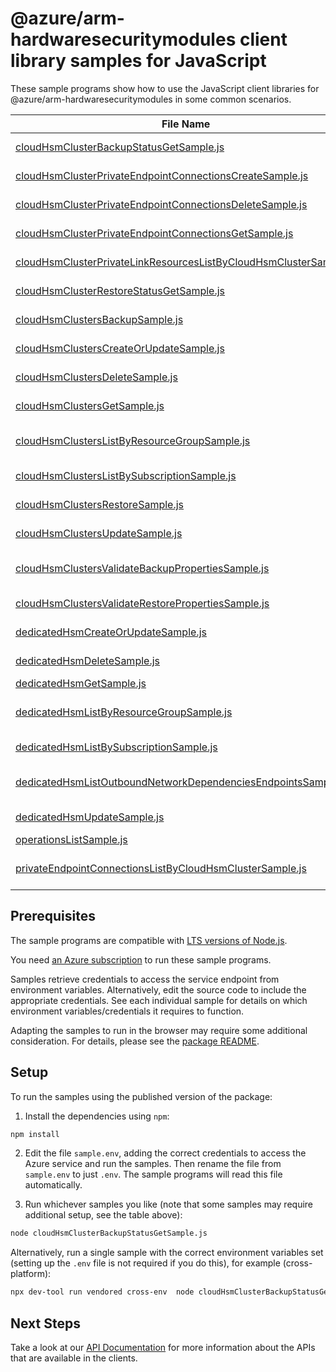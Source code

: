 # @azure/arm-hardwaresecuritymodules client library samples for JavaScript

These sample programs show how to use the JavaScript client libraries for @azure/arm-hardwaresecuritymodules in some common scenarios.

| **File Name**                                                                                                                       | **Description**                                                                                                                                                                                                                                                     |
| ----------------------------------------------------------------------------------------------------------------------------------- | ------------------------------------------------------------------------------------------------------------------------------------------------------------------------------------------------------------------------------------------------------------------- |
| [cloudHsmClusterBackupStatusGetSample.js][cloudhsmclusterbackupstatusgetsample]                                                     | gets the backup operation status of the specified Cloud HSM Cluster x-ms-original-file: 2025-03-31/CloudHsmCluster_Backup_Pending_MaximumSet_Gen.json                                                                                                               |
| [cloudHsmClusterPrivateEndpointConnectionsCreateSample.js][cloudhsmclusterprivateendpointconnectionscreatesample]                   | creates or updates the private endpoint connection for the Cloud Hsm Cluster. x-ms-original-file: 2025-03-31/CloudHsmClusterPrivateEndpointConnection_Create_MaximumSet_Gen.json                                                                                    |
| [cloudHsmClusterPrivateEndpointConnectionsDeleteSample.js][cloudhsmclusterprivateendpointconnectionsdeletesample]                   | deletes the private endpoint connection for the Cloud Hsm Cluster. x-ms-original-file: 2025-03-31/CloudHsmClusterPrivateEndpointConnection_Delete_MaximumSet_Gen.json                                                                                               |
| [cloudHsmClusterPrivateEndpointConnectionsGetSample.js][cloudhsmclusterprivateendpointconnectionsgetsample]                         | gets the private endpoint connection for the Cloud Hsm Cluster. x-ms-original-file: 2025-03-31/CloudHsmClusterPrivateEndpointConnection_Get_MaximumSet_Gen.json                                                                                                     |
| [cloudHsmClusterPrivateLinkResourcesListByCloudHsmClusterSample.js][cloudhsmclusterprivatelinkresourceslistbycloudhsmclustersample] | gets the private link resources supported for the Cloud Hsm Cluster. x-ms-original-file: 2025-03-31/CloudHsmClusterPrivateLinkResource_ListByCloudHsmCluster_MaximumSet_Gen.json                                                                                    |
| [cloudHsmClusterRestoreStatusGetSample.js][cloudhsmclusterrestorestatusgetsample]                                                   | gets the restore operation status of the specified Cloud HSM Cluster x-ms-original-file: 2025-03-31/CloudHsmCluster_Restore_Pending_MaximumSet_Gen.json                                                                                                             |
| [cloudHsmClustersBackupSample.js][cloudhsmclustersbackupsample]                                                                     | create a backup of the Cloud HSM Cluster in the specified subscription x-ms-original-file: 2025-03-31/CloudHsmCluster_CreateOrValidate_Backup_MaximumSet_Gen.json                                                                                                   |
| [cloudHsmClustersCreateOrUpdateSample.js][cloudhsmclusterscreateorupdatesample]                                                     | create or Update a Cloud HSM Cluster in the specified subscription. x-ms-original-file: 2025-03-31/CloudHsmCluster_CreateOrUpdate_MaximumSet_Gen.json                                                                                                               |
| [cloudHsmClustersDeleteSample.js][cloudhsmclustersdeletesample]                                                                     | deletes the specified Cloud HSM Cluster x-ms-original-file: 2025-03-31/CloudHsmCluster_Delete_MaximumSet_Gen.json                                                                                                                                                   |
| [cloudHsmClustersGetSample.js][cloudhsmclustersgetsample]                                                                           | gets the specified Cloud HSM Cluster x-ms-original-file: 2025-03-31/CloudHsmCluster_Get_MaximumSet_Gen.json                                                                                                                                                         |
| [cloudHsmClustersListByResourceGroupSample.js][cloudhsmclusterslistbyresourcegroupsample]                                           | the List operation gets information about the Cloud HSM Clusters associated with the subscription and within the specified resource group. x-ms-original-file: 2025-03-31/CloudHsmCluster_ListByResourceGroup_MaximumSet_Gen.json                                   |
| [cloudHsmClustersListBySubscriptionSample.js][cloudhsmclusterslistbysubscriptionsample]                                             | the List operation gets information about the Cloud HSM Clusters associated with the subscription. x-ms-original-file: 2025-03-31/CloudHsmCluster_ListBySubscription_MaximumSet_Gen.json                                                                            |
| [cloudHsmClustersRestoreSample.js][cloudhsmclustersrestoresample]                                                                   | restores all key materials of a specified Cloud HSM Cluster x-ms-original-file: 2025-03-31/CloudHsmCluster_RequestOrValidate_Restore_MaximumSet_Gen.json                                                                                                            |
| [cloudHsmClustersUpdateSample.js][cloudhsmclustersupdatesample]                                                                     | update a Cloud HSM Cluster in the specified subscription. x-ms-original-file: 2025-03-31/CloudHsmCluster_Update_MaximumSet_Gen.json                                                                                                                                 |
| [cloudHsmClustersValidateBackupPropertiesSample.js][cloudhsmclustersvalidatebackuppropertiessample]                                 | pre Backup operation to validate whether the customer can perform a backup on the Cloud HSM Cluster resource in the specified subscription. x-ms-original-file: 2025-03-31/CloudHsmCluster_Create_Backup_MaximumSet_Gen_ValidateBackupProperties.json               |
| [cloudHsmClustersValidateRestorePropertiesSample.js][cloudhsmclustersvalidaterestorepropertiessample]                               | queued validating pre restore operation x-ms-original-file: 2025-03-31/CloudHsmCluster_RequestOrValidate_Restore_MaximumSet_Gen_ValidateRestoreProperties.json                                                                                                      |
| [dedicatedHsmCreateOrUpdateSample.js][dedicatedhsmcreateorupdatesample]                                                             | create or Update a dedicated HSM in the specified subscription. x-ms-original-file: 2025-03-31/DedicatedHsm_CreateOrUpdate.json                                                                                                                                     |
| [dedicatedHsmDeleteSample.js][dedicatedhsmdeletesample]                                                                             | deletes the specified Azure Dedicated HSM. x-ms-original-file: 2025-03-31/DedicatedHsm_Delete.json                                                                                                                                                                  |
| [dedicatedHsmGetSample.js][dedicatedhsmgetsample]                                                                                   | gets the specified Azure dedicated HSM. x-ms-original-file: 2025-03-31/DedicatedHsm_Get.json                                                                                                                                                                        |
| [dedicatedHsmListByResourceGroupSample.js][dedicatedhsmlistbyresourcegroupsample]                                                   | the List operation gets information about the dedicated HSMs associated with the subscription and within the specified resource group. x-ms-original-file: 2025-03-31/DedicatedHsm_ListByResourceGroup.json                                                         |
| [dedicatedHsmListBySubscriptionSample.js][dedicatedhsmlistbysubscriptionsample]                                                     | the List operation gets information about the dedicated HSMs associated with the subscription. x-ms-original-file: 2025-03-31/DedicatedHsm_ListBySubscription.json                                                                                                  |
| [dedicatedHsmListOutboundNetworkDependenciesEndpointsSample.js][dedicatedhsmlistoutboundnetworkdependenciesendpointssample]         | gets a list of egress endpoints (network endpoints of all outbound dependencies) in the specified dedicated hsm resource. The operation returns properties of each egress endpoint. x-ms-original-file: 2025-03-31/GetOutboundNetworkDependenciesEndpointsList.json |
| [dedicatedHsmUpdateSample.js][dedicatedhsmupdatesample]                                                                             | update a dedicated HSM in the specified subscription. x-ms-original-file: 2025-03-31/DedicatedHsm_Update.json                                                                                                                                                       |
| [operationsListSample.js][operationslistsample]                                                                                     | list the operations for the provider x-ms-original-file: 2025-03-31/OperationsList.json                                                                                                                                                                             |
| [privateEndpointConnectionsListByCloudHsmClusterSample.js][privateendpointconnectionslistbycloudhsmclustersample]                   | the List operation gets information about the private endpoint connections associated with the Cloud HSM Cluster x-ms-original-file: 2025-03-31/CloudHsmClusterPrivateEndpointConnection_ListByCloudHsmCluster_MaximumSet_Gen.json                                  |

## Prerequisites

The sample programs are compatible with [LTS versions of Node.js](https://github.com/nodejs/release#release-schedule).

You need [an Azure subscription][freesub] to run these sample programs.

Samples retrieve credentials to access the service endpoint from environment variables. Alternatively, edit the source code to include the appropriate credentials. See each individual sample for details on which environment variables/credentials it requires to function.

Adapting the samples to run in the browser may require some additional consideration. For details, please see the [package README][package].

## Setup

To run the samples using the published version of the package:

1. Install the dependencies using `npm`:

```bash
npm install
```

2. Edit the file `sample.env`, adding the correct credentials to access the Azure service and run the samples. Then rename the file from `sample.env` to just `.env`. The sample programs will read this file automatically.

3. Run whichever samples you like (note that some samples may require additional setup, see the table above):

```bash
node cloudHsmClusterBackupStatusGetSample.js
```

Alternatively, run a single sample with the correct environment variables set (setting up the `.env` file is not required if you do this), for example (cross-platform):

```bash
npx dev-tool run vendored cross-env  node cloudHsmClusterBackupStatusGetSample.js
```

## Next Steps

Take a look at our [API Documentation][apiref] for more information about the APIs that are available in the clients.

[cloudhsmclusterbackupstatusgetsample]: https://github.com/Azure/azure-sdk-for-js/blob/main/sdk/hardwaresecuritymodules/arm-hardwaresecuritymodules/samples/v2/javascript/cloudHsmClusterBackupStatusGetSample.js
[cloudhsmclusterprivateendpointconnectionscreatesample]: https://github.com/Azure/azure-sdk-for-js/blob/main/sdk/hardwaresecuritymodules/arm-hardwaresecuritymodules/samples/v2/javascript/cloudHsmClusterPrivateEndpointConnectionsCreateSample.js
[cloudhsmclusterprivateendpointconnectionsdeletesample]: https://github.com/Azure/azure-sdk-for-js/blob/main/sdk/hardwaresecuritymodules/arm-hardwaresecuritymodules/samples/v2/javascript/cloudHsmClusterPrivateEndpointConnectionsDeleteSample.js
[cloudhsmclusterprivateendpointconnectionsgetsample]: https://github.com/Azure/azure-sdk-for-js/blob/main/sdk/hardwaresecuritymodules/arm-hardwaresecuritymodules/samples/v2/javascript/cloudHsmClusterPrivateEndpointConnectionsGetSample.js
[cloudhsmclusterprivatelinkresourceslistbycloudhsmclustersample]: https://github.com/Azure/azure-sdk-for-js/blob/main/sdk/hardwaresecuritymodules/arm-hardwaresecuritymodules/samples/v2/javascript/cloudHsmClusterPrivateLinkResourcesListByCloudHsmClusterSample.js
[cloudhsmclusterrestorestatusgetsample]: https://github.com/Azure/azure-sdk-for-js/blob/main/sdk/hardwaresecuritymodules/arm-hardwaresecuritymodules/samples/v2/javascript/cloudHsmClusterRestoreStatusGetSample.js
[cloudhsmclustersbackupsample]: https://github.com/Azure/azure-sdk-for-js/blob/main/sdk/hardwaresecuritymodules/arm-hardwaresecuritymodules/samples/v2/javascript/cloudHsmClustersBackupSample.js
[cloudhsmclusterscreateorupdatesample]: https://github.com/Azure/azure-sdk-for-js/blob/main/sdk/hardwaresecuritymodules/arm-hardwaresecuritymodules/samples/v2/javascript/cloudHsmClustersCreateOrUpdateSample.js
[cloudhsmclustersdeletesample]: https://github.com/Azure/azure-sdk-for-js/blob/main/sdk/hardwaresecuritymodules/arm-hardwaresecuritymodules/samples/v2/javascript/cloudHsmClustersDeleteSample.js
[cloudhsmclustersgetsample]: https://github.com/Azure/azure-sdk-for-js/blob/main/sdk/hardwaresecuritymodules/arm-hardwaresecuritymodules/samples/v2/javascript/cloudHsmClustersGetSample.js
[cloudhsmclusterslistbyresourcegroupsample]: https://github.com/Azure/azure-sdk-for-js/blob/main/sdk/hardwaresecuritymodules/arm-hardwaresecuritymodules/samples/v2/javascript/cloudHsmClustersListByResourceGroupSample.js
[cloudhsmclusterslistbysubscriptionsample]: https://github.com/Azure/azure-sdk-for-js/blob/main/sdk/hardwaresecuritymodules/arm-hardwaresecuritymodules/samples/v2/javascript/cloudHsmClustersListBySubscriptionSample.js
[cloudhsmclustersrestoresample]: https://github.com/Azure/azure-sdk-for-js/blob/main/sdk/hardwaresecuritymodules/arm-hardwaresecuritymodules/samples/v2/javascript/cloudHsmClustersRestoreSample.js
[cloudhsmclustersupdatesample]: https://github.com/Azure/azure-sdk-for-js/blob/main/sdk/hardwaresecuritymodules/arm-hardwaresecuritymodules/samples/v2/javascript/cloudHsmClustersUpdateSample.js
[cloudhsmclustersvalidatebackuppropertiessample]: https://github.com/Azure/azure-sdk-for-js/blob/main/sdk/hardwaresecuritymodules/arm-hardwaresecuritymodules/samples/v2/javascript/cloudHsmClustersValidateBackupPropertiesSample.js
[cloudhsmclustersvalidaterestorepropertiessample]: https://github.com/Azure/azure-sdk-for-js/blob/main/sdk/hardwaresecuritymodules/arm-hardwaresecuritymodules/samples/v2/javascript/cloudHsmClustersValidateRestorePropertiesSample.js
[dedicatedhsmcreateorupdatesample]: https://github.com/Azure/azure-sdk-for-js/blob/main/sdk/hardwaresecuritymodules/arm-hardwaresecuritymodules/samples/v2/javascript/dedicatedHsmCreateOrUpdateSample.js
[dedicatedhsmdeletesample]: https://github.com/Azure/azure-sdk-for-js/blob/main/sdk/hardwaresecuritymodules/arm-hardwaresecuritymodules/samples/v2/javascript/dedicatedHsmDeleteSample.js
[dedicatedhsmgetsample]: https://github.com/Azure/azure-sdk-for-js/blob/main/sdk/hardwaresecuritymodules/arm-hardwaresecuritymodules/samples/v2/javascript/dedicatedHsmGetSample.js
[dedicatedhsmlistbyresourcegroupsample]: https://github.com/Azure/azure-sdk-for-js/blob/main/sdk/hardwaresecuritymodules/arm-hardwaresecuritymodules/samples/v2/javascript/dedicatedHsmListByResourceGroupSample.js
[dedicatedhsmlistbysubscriptionsample]: https://github.com/Azure/azure-sdk-for-js/blob/main/sdk/hardwaresecuritymodules/arm-hardwaresecuritymodules/samples/v2/javascript/dedicatedHsmListBySubscriptionSample.js
[dedicatedhsmlistoutboundnetworkdependenciesendpointssample]: https://github.com/Azure/azure-sdk-for-js/blob/main/sdk/hardwaresecuritymodules/arm-hardwaresecuritymodules/samples/v2/javascript/dedicatedHsmListOutboundNetworkDependenciesEndpointsSample.js
[dedicatedhsmupdatesample]: https://github.com/Azure/azure-sdk-for-js/blob/main/sdk/hardwaresecuritymodules/arm-hardwaresecuritymodules/samples/v2/javascript/dedicatedHsmUpdateSample.js
[operationslistsample]: https://github.com/Azure/azure-sdk-for-js/blob/main/sdk/hardwaresecuritymodules/arm-hardwaresecuritymodules/samples/v2/javascript/operationsListSample.js
[privateendpointconnectionslistbycloudhsmclustersample]: https://github.com/Azure/azure-sdk-for-js/blob/main/sdk/hardwaresecuritymodules/arm-hardwaresecuritymodules/samples/v2/javascript/privateEndpointConnectionsListByCloudHsmClusterSample.js
[apiref]: https://learn.microsoft.com/javascript/api/@azure/arm-hardwaresecuritymodules?view=azure-node-preview
[freesub]: https://azure.microsoft.com/free/
[package]: https://github.com/Azure/azure-sdk-for-js/tree/main/sdk/hardwaresecuritymodules/arm-hardwaresecuritymodules/README.md
